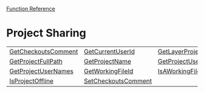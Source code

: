 [Function Reference](../README.md)

# Project Sharing

| | | |
|---|---|---|
| [GetCheckoutsComment](../Functions/GetCheckoutsComment.md) | [GetCurrentUserId](../Functions/GetCurrentUserId.md) | [GetLayerProjectInfo](../Functions/GetLayerProjectInfo.md) |
| [GetProjectFullPath](../Functions/GetProjectFullPath.md) | [GetProjectName](../Functions/GetProjectName.md) | [GetProjectUser](../Functions/GetProjectUser.md) |
| [GetProjectUserNames](../Functions/GetProjectUserNames.md) | [GetWorkingFileId](../Functions/GetWorkingFileId.md) | [IsAWorkingFile](../Functions/IsAWorkingFile.md) |
| [IsProjectOffline](../Functions/IsProjectOffline.md) | [SetCheckoutsComment](../Functions/SetCheckoutsComment.md) 

